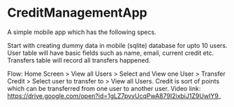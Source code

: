 # CreditManagementApp
A simple mobile app which has the following specs.

Start with creating dummy data in mobile (sqlite) database
for upto 10 users. User table will have basic fields such as
name, email, current credit etc. Transfers table will record all
transfers happened.

Flow: Home Screen > View all Users > Select and View one
User > Transfer Credit > Select user to transfer to > View all
Users. Credit is sort of points which can be transferred from
one user to another user.
Video link: https://drive.google.com/open?id=1gLZ7pvvUcqPwA879I2ixbiJ1Z9UwIY9_
